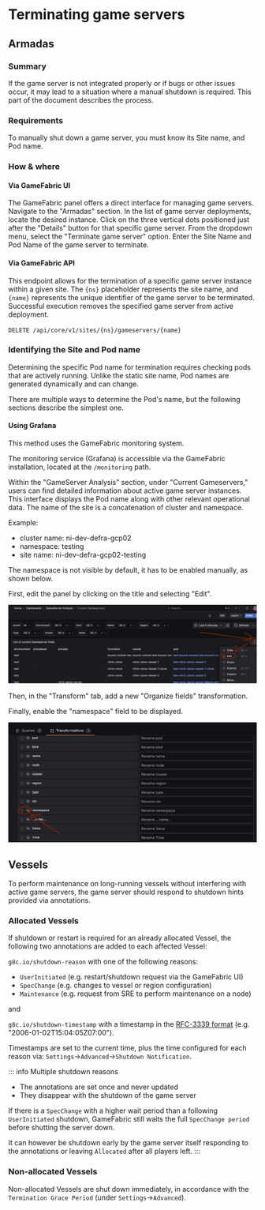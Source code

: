 # Terminating game servers

## Armadas

### Summary

If the game server is not integrated properly or if bugs or other issues occur, it may lead to a situation where a manual shutdown is required. This part of the document describes the process.

### Requirements

To manually shut down a game server, you must know its Site name, and Pod name.

### How & where

#### Via GameFabric UI

The GameFabric panel offers a direct interface for managing game servers. Navigate to the "Armadas" section. In the list of game server deployments, locate the desired instance. Click on the three vertical dots positioned just after the "Details" button for that specific game server. From the dropdown menu, select the "Terminate game server" option. Enter the Site Name and Pod Name of the game server to terminate.

#### Via GameFabric API
This endpoint allows for the termination of a specific game server instance within a given site. The `{ns}` placeholder represents the site name, and `{name}` represents the unique identifier of the game server to be terminated. Successful execution removes the specified game server from active deployment.

`DELETE /api/core/v1/sites/{ns}/gameservers/{name}`

### Identifying the Site and Pod name

Determining the specific Pod name for termination requires checking pods that are actively running. Unlike the static site name, Pod names are generated dynamically and can change.

There are multiple ways to determine the Pod's name, but the following sections describe the simplest one.

#### Using Grafana

This method uses the GameFabric monitoring system.

The monitoring service (Grafana) is accessible via the GameFabric installation, located at the `/monitoring` path.

Within the "GameServer Analysis" section, under "Current Gameservers," users can find detailed information about active game server instances.
This interface displays the Pod name along with other relevant operational data.
The name of the site is a concatenation of cluster and namespace.

Example:

- cluster name: ni-dev-defra-gcp02
- namespace: testing
- site name: ni-dev-defra-gcp02-testing

The namespace is not visible by default, it has to be enabled manually, as shown below.

First, edit the panel by clicking on the title and selecting "Edit".

![Current Gameservers in Grafana](./images/monitoring/monitoring_edit_gameserver_columns.png)

Then, in the "Transform" tab, add a new "Organize fields" transformation.

Finally, enable the "namespace" field to be displayed. 

![Enable Namespace in Grafana](./images/monitoring/monitoring_enable_namespace.png)


## Vessels

To perform maintenance on long-running vessels without interfering with active game servers, the game server should respond to shutdown hints provided via annotations.

### Allocated Vessels

If shutdown or restart is required for an already allocated Vessel, the following two annotations are added to each affected Vessel:

`g8c.io/shutdown-reason` with one of the following reasons:

* `UserInitiated` (e.g. restart/shutdown request via the GameFabric UI)
* `SpecChange`    (e.g. changes to vessel or region configuration)
* `Maintenance`   (e.g. request from SRE to perform maintenance on a node)

and

`g8c.io/shutdown-timestamp` with a timestamp in the [RFC-3339 format](https://datatracker.ietf.org/doc/html/rfc3339) (e.g. "2006-01-02T15:04:05Z07:00").

Timestamps are set to the current time, plus the time configured for each reason via: `Settings`->`Advanced`->`Shutdown Notification`.

::: info Multiple shutdown reasons
* The annotations are set once and never updated
* They disappear with the shutdown of the game server

If there is a `SpecChange` with a higher wait period than a following `UserInitiated` shutdown, GameFabric still waits the full `SpecChange period` before shutting the server down.

It can however be shutdown early by the game server itself responding to the annotations or leaving `Allocated` after all players left.
:::

### Non-allocated Vessels

Non-allocated Vessels are shut down immediately, in accordance with the `Termination Grace Period` (under `Settings`->`Advanced`).
